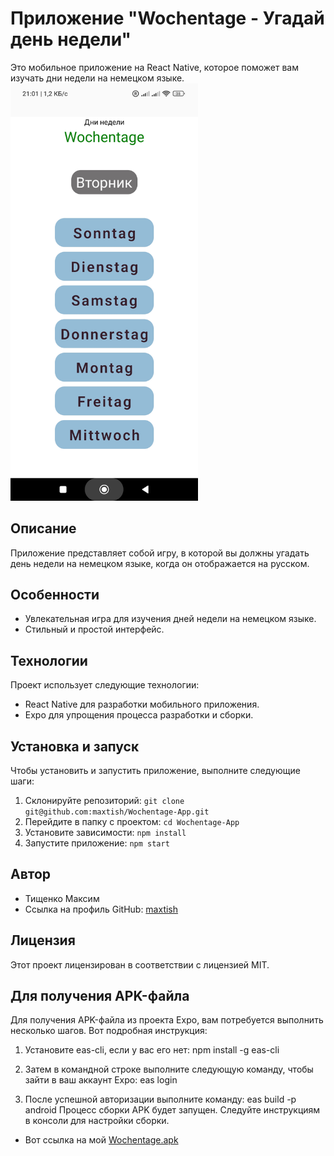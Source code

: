 # Приложение "Wochentage - Угадай день недели"

Это мобильное приложение на React Native, которое поможет вам изучать дни недели на немецком языке.
<img src="Screenshot_2023-10-08-21-01-16-570_com.rdmax.wochentage.jpg" alt="Screenshot" width="300">

## Описание

Приложение представляет собой игру, в которой вы должны угадать день недели на немецком языке, когда он отображается на русском.

## Особенности

- Увлекательная игра для изучения дней недели на немецком языке.
- Стильный и простой интерфейс.

## Технологии

Проект использует следующие технологии:

- React Native для разработки мобильного приложения.
- Expo для упрощения процесса разработки и сборки.

## Установка и запуск

Чтобы установить и запустить приложение, выполните следующие шаги:

1. Склонируйте репозиторий: `git clone git@github.com:maxtish/Wochentage-App.git`
2. Перейдите в папку с проектом: `cd Wochentage-App`
3. Установите зависимости: `npm install`
4. Запустите приложение: `npm start`

## Автор

- Тищенко Максим
- Ссылка на профиль GitHub: [maxtish](https://github.com/maxtish)

## Лицензия

Этот проект лицензирован в соответствии с лицензией MIT.

## Для получения APK-файла

Для получения APK-файла из проекта Expo, вам потребуется выполнить несколько шагов. Вот подробная инструкция:

1. Установите eas-cli, если у вас его нет:
   npm install -g eas-cli

2. Затем в командной строке выполните следующую команду, чтобы зайти в ваш аккаунт Expo:
   eas login

3. После успешной авторизации выполните команду:
   eas build -p android
   Процесс сборки APK будет запущен. Следуйте инструкциям в консоли для настройки сборки.

- Вот ссылка на мой [Wochentage.apk](https://expo.dev/accounts/rd-max/projects/wochentage/builds/e6320982-674d-4f9e-a94d-90b0fda2b450)
